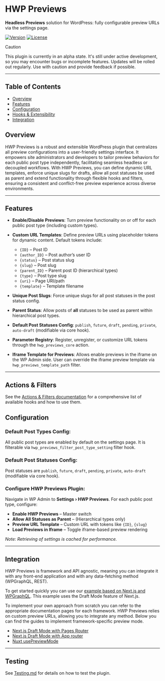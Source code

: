 # HWP Previews

**Headless Previews** solution for WordPress: fully configurable preview URLs via the settings page.

[![Version](https://img.shields.io/badge/version-0.0.1-blue)]() [![License](https://img.shields.io/badge/license-GPLv2%2B-lightgrey)]()

> [!CAUTION]
> This plugin is currently in an alpha state. It's still under active development, so you may encounter bugs or incomplete features. Updates will be rolled out regularly. Use with caution and provide feedback if possible.

---

## Table of Contents

* [Overview](#overview)
* [Features](#features)
* [Configuration](#configuration)
* [Hooks & Extensibility](#hooks--extensibility)
* [Integration](#integration)

## Overview

HWP Previews is a robust and extensible WordPress plugin that centralizes all preview configurations into a user-friendly settings interface.
It empowers site administrators and developers to tailor preview behaviors for each public post type independently, facilitating seamless headless or decoupled workflows.
With HWP Previews, you can define dynamic URL templates, enforce unique slugs for drafts, allow all post statuses be used as parent and extend functionality through flexible hooks and filters, ensuring a consistent and conflict-free preview experience across diverse environments.

---

## Features

* **Enable/Disable Previews**: Turn preview functionality on or off for each public post type (including custom types).
* **Custom URL Templates**: Define preview URLs using placeholder tokens for dynamic content. Default tokens include:

	* `{ID}` – Post ID
	* `{author_ID}` – Post author’s user ID
	* `{status}` – Post status slug
	* `{slug}` – Post slug
	* `{parent_ID}` – Parent post ID (hierarchical types)
	* `{type}` – Post type slug
	* `{uri}` – Page URI/path
	* `{template}` – Template filename

* **Unique Post Slugs**: Force unique slugs for all post statuses in the post status config.
* **Parent Status**: Allow posts of **all** statuses to be used as parent within hierarchical post types.
* **Default Post Statuses Config**: `publish`, `future`, `draft`, `pending`, `private`, `auto-draft` (modifiable via core hook).
* **Parameter Registry**: Register, unregister, or customize URL tokens through the `hwp_previews_core` action.
* **Iframe Template for Previews**: Allows enable previews in the iframe on the WP Admin side. User can override the iframe preview template via `hwp_previews_template_path` filter.

---


## Actions & Filters

See the [Actions & Filters documentation](ACTIONS_AND_FILTERS.md) for a comprehensive list of available hooks and how to use them.

## Configuration

### Default Post Types Config: 
All public post types are enabled by default on the settings page. It is filterable via `hwp_previews_filter_post_type_setting` filter hook. 

### Default Post Statuses Config: 
Post statuses are `publish`, `future`, `draft`, `pending`, `private`, `auto-draft` (modifiable via core hook).

### Configure HWP Previews Plugin:
Navigate in WP Admin to **Settings › HWP Previews**. For each public post type, configure:

* **Enable HWP Previews** – Master switch
* **Allow All Statuses as Parent** – (Hierarchical types only)
* **Preview URL Template** – Custom URL with tokens like `{ID}`, `{slug}`
* **Load Previews in Iframe** – Toggle iframe-based preview rendering

_Note: Retrieving of settings is cached for performance._

---

## Integration

HWP Previews is framework and API agnostic, meaning you can integrate it with any front-end application and with any data-fetching method (WPGraphQL, REST).

To get started quickly you can use our [example based on Next.js and WPGraphQL](https://github.com/wpengine/hwptoolkit/tree/main/examples/next/hwp-preview-wpgraphql). This example uses the Draft Mode feature of Next.js.

To implement your own approach from scratch you can refer to the appropriate documentation pages for each framework. HWP Previews relies on custom preview URLs, allowing you to integrate any method. Below you can find the guides to implement framework-specific preview mode.

- [Next.js Draft Mode with Pages Router](https://nextjs.org/docs/pages/guides/draft-mode)
- [Next.js Draft Mode with App router](https://nextjs.org/docs/app/guides/draft-mode)
- [Nuxt usePreviewMode](https://nuxt.com/docs/api/composables/use-preview-mode)


---

## Testing

See [Testing.md](TESTING.md) for details on how to test the plugin.

